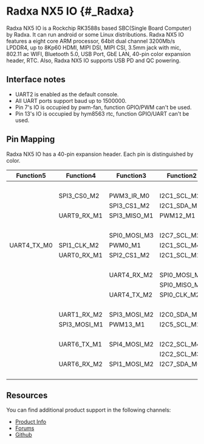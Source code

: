 Radxa NX5 IO {#_Radxa}
============

Radxa NX5 IO is a Rockchip RK3588s based SBC(Single Board Computer) by Radxa. It can run android or some Linux distributions. Radxa NX5 IO features a eight core ARM processor, 64bit dual channel 3200Mb/s LPDDR4, up to 8Kp60 HDMI, MIPI DSI, MIPI CSI, 3.5mm jack with mic, 802.11 ac WIFI, Bluetooth 5.0, USB Port, GbE LAN, 40-pin color expansion header, RTC. Also, Radxa NX5 IO supports USB PD and QC powering.

Interface notes
---------------

- UART2 is enabled as the default console.
- All UART ports support baud up to 1500000.
- Pin 7's IO is occupied by pwm-fan, function GPIO/PWM can't be used.
- Pin 13's IO is occupied by hym8563 rtc, function GPIO/UART can't be used.

Pin Mapping
-----------

Radxa NX5 IO has a 40-pin expansion header. Each pin is distinguished by color.

|Function5   |Function4   |Function3   |Function2   |Function1|       |  PIN  |  PIN    |   Function1|  Function2|   Function3|   Function4|
|------------|------------|------------|------------|---------|:------|------:|---------|------------|-----------|------------|------------|
|            |            |            |            |+3.3V    |   1   |   2   |    +5.0V|            |           |            |            |
|            |SPI3_CS0_M2 |PWM3_IR_M0  |I2C1_SCL_M2 |GPIO0_D4 |   3   |   4   |    +5.0V|            |           |            |            |
|            |            |SPI3_CS1_M2 |I2C1_SDA_M2 |GPIO0_D5 |   5   |   6   |      GND|            |           |            |            |
|            |UART9_RX_M1 |SPI3_MISO_M1|PWM12_M1    |GPIO4_B5 |   7   |   8   | GPIO0_B5| UART2_TX_M0|I2C1_SCL_M0|            |            |
|            |            |            |            |GND      |   9   |   10  | GPIO0_B6| UART2_RX_M0|I2C1_SDA_M0|            |            |
|            |            |SPI0_MOSI_M3|I2C7_SCL_M2 |GPIO3_D2 |   11  |   12  | GPIO1_C3| I2C6_SCL_M1| PWM7_IR_M2| SPI4_CS0_M0|            |
|UART4_TX_M0 |SPI1_CLK_M2 |PWM0_M1     |I2C1_SCL_M4 |GPIO1_D2 |   13  |   14  |      GND|            |           |            |            |
|            |UART0_RX_M1 |SPI2_CS1_M2 |I2C1_SCL_M1 |GPIO0_B0 |   15  |   16  | GPIO1_D5| SPI1_CS1_M2|           |            |            |
|            |            |            |            |+3.3     |   17  |   18  | GPIO1_D3| I2C1_SDA_M4|    PWM1_M1| SPI1_CS0_M2| UART4_RX_M0|
|            |            |UART4_RX_M2 |SPI0_MOSI_M2|GPIO1_B2 |   19  |   20  |      GND|            |           |            |            |
|            |            |            |SPI0_MISO_M2|GPIO1_B1 |   21  |   22  | GPIO1_D0| I2C7_SCL_M0|UART6_TX_M2|SPI1_MISO_M2|            |
|            |            |UART4_TX_M2 |SPI0_CLK_M2 |GPIO1_B3 |   23  |   24  | GPIO1_B4| SPI0_CS0_M2|UART7_RX_M2|            |            |
|            |            |            |            |     GND |   25  |   26  | GPIO1_B5| SPI0_CS1_M2|UART7_TX_M2|            |            |
|            |UART1_RX_M2 |SPI3_MOSI_M2|I2C0_SDA_M2 |GPIO0_D2 |   27  |   28  | GPIO0_D1| I2C0_SCL_M2|SPI0_CS0_M0| UART1_TX_M2|            |
|            |SPI3_MOSI_M1|PWM13_M1    |I2C5_SCL_M1 |GPIO4_B6 |   29  |   30  |      GND|            |           |            |            |
|            |            |            |            |GPIO0_A0 |   31  |   32  | GPIO4_B3| I2C7_SDA_M3|PWM15_IR_M1|            |            |
|            |UART6_TX_M1 |SPI4_MOSI_M2|I2C2_SCL_M4 |GPIO1_A1 |   33  |   34  |      GND|            |           |            |            |
|            |            |            |I2C2_SCL_M3 |GPIO1_C5 |   35  |   36  | GPIO3_D3| I2C7_SDA_M2|   PWM10_M2| SPI0_CLK_M3|            |
|            |UART6_RX_M2 |SPI1_MOSI_M2|I2C7_SDA_M0 |GPIO1_D1 |   37  |   38  | GPIO1_D4|            |           |            |            |
|            |            |            |            |GND      |   39  |   40  | GPIO1_C7| I2C4_SCL_M4|           |            |            |

Resources
---------

You can find additional product support in the following channels:

- [Product Info](https://docs.radxa.com/en/rock5/nx5-io)
- [Forums](https://forum.radxa.com/c/rock5)
- [Github](https://github.com/radxa)

